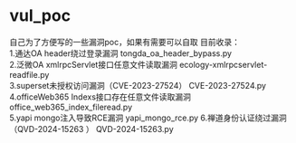 # vul_poc
自己为了方便写的一些漏洞poc，如果有需要可以自取
目前收录：  
1.通达OA header绕过登录漏洞                   tongda_oa_header_bypass.py  
2.泛微OA xmlrpcServlet接口任意文件读取漏洞     ecology-xmlrpcservlet-readfile.py  
3.superset未授权访问漏洞（CVE-2023-27524）    CVE-2023-27524.py  
4.officeWeb365 Indexs接口存在任意文件读取漏洞  office_web365_index_fileread.py  
5.yapi mongo注入导致RCE漏洞                  yapi_mongo_rce.py 
6.禅道身份认证绕过漏洞（QVD-2024-15263 ）      QVD-2024-15263.py
